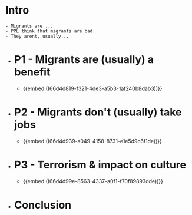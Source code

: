 # Intro
	- Migrants are ...
	- PPL think that migrants are bad
	- They arent, usually...
- # P1 - Migrants are (usually) a benefit
	- {{embed ((66d4d819-f321-4de3-a5b3-1af240b8dab3))}}
- # P2 - Migrants don't (usually) take jobs
	- {{embed ((66d4d939-a049-4158-8731-e1e5d9c6f1de))}}
- # P3 - Terrorism & impact on culture
	- {{embed ((66d4d99e-8563-4337-a0f1-f70f89893dde))}}
- # Conclusion